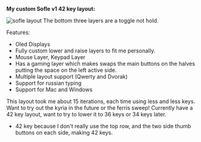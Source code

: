 **My custom Sofle v1 42 key layout:**

![sofle layout](https://user-images.githubusercontent.com/2576834/182282204-0d409030-e7c1-42d5-bbb8-314655049f8a.jpg)
The bottom three layers are a toggle not hold.

Features:
- Oled Displays
- Fully custom lower and raise layers to fit me personally.
- Mouse Layer, Keypad Layer
- Has a gaming layer which makes swaps the main buttons on the halves putting the space on the left active side.
- Multiple layout support (Qwerty and Dvorak)
- Support for russian typing
- Support for Mac and Windows

This layout took me about 15 iterations, each time using less and less keys. Want to try out the kyria in the future or the ferris sweep! Currently have a 42 key layout, want to try to lower it to 36 keys or 34 keys later.

- 42 key because I don't really use the top row, and the two side thumb buttons on each side, making 42 keys.
